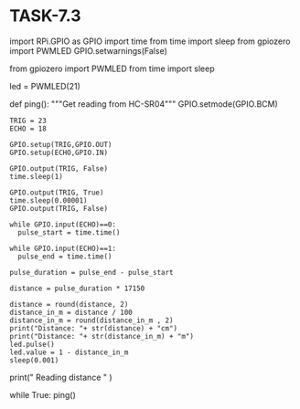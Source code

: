 # TASK-7.3

import RPi.GPIO as GPIO
import time
from time import sleep
from gpiozero import PWMLED
GPIO.setwarnings(False)

from gpiozero import PWMLED
from time import sleep

led = PWMLED(21)


def ping():
	"""Get reading from HC-SR04"""
	GPIO.setmode(GPIO.BCM)
	 
	TRIG = 23 
	ECHO = 18
	 
	GPIO.setup(TRIG,GPIO.OUT)
	GPIO.setup(ECHO,GPIO.IN)
	
	GPIO.output(TRIG, False)
	time.sleep(1)
	
	GPIO.output(TRIG, True)
	time.sleep(0.00001)
	GPIO.output(TRIG, False)
	
	while GPIO.input(ECHO)==0:
	  pulse_start = time.time()
	  
	while GPIO.input(ECHO)==1:
	  pulse_end = time.time()

	pulse_duration = pulse_end - pulse_start
	 
	distance = pulse_duration * 17150
	 
	distance = round(distance, 2)
	distance_in_m = distance / 100
	distance_in_m = round(distance_in_m , 2)
	print("Distance: "+ str(distance) + "cm")
	print("Distance: "+ str(distance_in_m) + "m")
	led.pulse()
	led.value = 1 - distance_in_m
	sleep(0.001)
	

print(" Reading distance " )

while True:
    ping()
